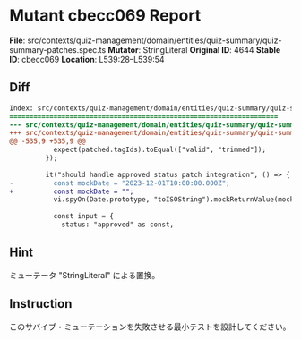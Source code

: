 # Mutant cbecc069 Report

**File**: src/contexts/quiz-management/domain/entities/quiz-summary/quiz-summary-patches.spec.ts
**Mutator**: StringLiteral
**Original ID**: 4644
**Stable ID**: cbecc069
**Location**: L539:28–L539:54

## Diff

```diff
Index: src/contexts/quiz-management/domain/entities/quiz-summary/quiz-summary-patches.spec.ts
===================================================================
--- src/contexts/quiz-management/domain/entities/quiz-summary/quiz-summary-patches.spec.ts	original
+++ src/contexts/quiz-management/domain/entities/quiz-summary/quiz-summary-patches.spec.ts	mutated #4644
@@ -535,9 +535,9 @@
           expect(patched.tagIds).toEqual(["valid", "trimmed"]);
         });
 
         it("should handle approved status patch integration", () => {
-          const mockDate = "2023-12-01T10:00:00.000Z";
+          const mockDate = "";
           vi.spyOn(Date.prototype, "toISOString").mockReturnValue(mockDate);
 
           const input = {
             status: "approved" as const,
```

## Hint

ミューテータ "StringLiteral" による置換。

## Instruction

このサバイブ・ミューテーションを失敗させる最小テストを設計してください。
